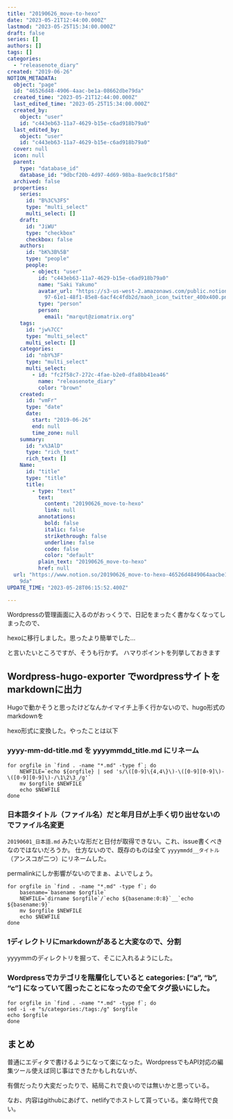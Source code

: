 ```yaml
---
title: "20190626_move-to-hexo"
date: "2023-05-21T12:44:00.000Z"
lastmod: "2023-05-25T15:34:00.000Z"
draft: false
series: []
authors: []
tags: []
categories:
  - "releasenote_diary"
created: "2019-06-26"
NOTION_METADATA:
  object: "page"
  id: "46526d48-4906-4aac-be1a-08662dbe79da"
  created_time: "2023-05-21T12:44:00.000Z"
  last_edited_time: "2023-05-25T15:34:00.000Z"
  created_by:
    object: "user"
    id: "c443eb63-11a7-4629-b15e-c6ad918b79a0"
  last_edited_by:
    object: "user"
    id: "c443eb63-11a7-4629-b15e-c6ad918b79a0"
  cover: null
  icon: null
  parent:
    type: "database_id"
    database_id: "9dbcf20b-4d97-4d69-98ba-8ae9c8c1f58d"
  archived: false
  properties:
    series:
      id: "B%3C%3FS"
      type: "multi_select"
      multi_select: []
    draft:
      id: "JiWU"
      type: "checkbox"
      checkbox: false
    authors:
      id: "bK%3B%5B"
      type: "people"
      people:
        - object: "user"
          id: "c443eb63-11a7-4629-b15e-c6ad918b79a0"
          name: "Saki Yakumo"
          avatar_url: "https://s3-us-west-2.amazonaws.com/public.notion-static.com/3ad1c4\
            97-61e1-48f1-85e8-6acf4c4fdb2d/maoh_icon_twitter_400x400.png"
          type: "person"
          person:
            email: "marqut@ziomatrix.org"
    tags:
      id: "jw%7CC"
      type: "multi_select"
      multi_select: []
    categories:
      id: "nbY%3F"
      type: "multi_select"
      multi_select:
        - id: "fc2f58c7-272c-4fae-b2e0-dfa8bb41ea46"
          name: "releasenote_diary"
          color: "brown"
    created:
      id: "vmFr"
      type: "date"
      date:
        start: "2019-06-26"
        end: null
        time_zone: null
    summary:
      id: "x%3AlD"
      type: "rich_text"
      rich_text: []
    Name:
      id: "title"
      type: "title"
      title:
        - type: "text"
          text:
            content: "20190626_move-to-hexo"
            link: null
          annotations:
            bold: false
            italic: false
            strikethrough: false
            underline: false
            code: false
            color: "default"
          plain_text: "20190626_move-to-hexo"
          href: null
  url: "https://www.notion.so/20190626_move-to-hexo-46526d4849064aacbe1a08662dbe7\
    9da"
UPDATE_TIME: "2023-05-28T06:15:52.400Z"

---
```

<link rel="stylesheet" href="https://cdn.jsdelivr.net/npm/katex@0.16.2/dist/katex.min.css" integrity="sha384-bYdxxUwYipFNohQlHt0bjN/LCpueqWz13HufFEV1SUatKs1cm4L6fFgCi1jT643X" crossorigin="anonymous">


Wordpressの管理画面に入るのがおっくうで、日記をまったく書かなくなってしまったので、


hexoに移行しました。思ったより簡単でした…


と言いたいところですが、そうも行かず。 ハマりポイントを列挙しておきます


## Wordpress-hugo-exporter でwordpressサイトを markdownに出力


Hugoで動かそうと思ったけどなんかイマイチ上手く行かないので、hugo形式のmarkdownを


hexo形式に変換した。やったことは以下


### yyyy-mm-dd-title.md を yyyymmdd_title.md にリネーム


```text
for orgfile in `find . -name "*.md" -type f`; do
    NEWFILE=`echo ${orgfile} | sed 's/\([0-9]\{4,4\}\)-\([0-9][0-9]\)-\([0-9][0-9]\)-/\1\2\3_/g'`
    mv $orgfile $NEWFILE
    echo $NEWFILE
done
```


### 日本語タイトル（ファイル名）だと年月日が上手く切り出せないのでファイル名変更


`20190601_日本語.md` みたいな形だと日付が取得できない。これ、issue書くべきなのではないだろうか。 仕方ないので、既存のものは全て `yyyymmdd__タイトル` （アンスコが二つ）にリネームした。


permalinkにしか影響がないのでまぁ、よいでしょう。


```text
for orgfile in `find . -name "*.md" -type f`; do
    basename=`basename $orgfile`
    NEWFILE=`dirname $orgfile`/`echo ${basename:0:8}`__`echo ${basename:9}`
    mv $orgfile $NEWFILE
    echo $NEWFILE
done
```


### 1ディレクトリにmarkdownがあると大変なので、分割


yyyymmのディレクトリを掘って、そこに入れるようにした。


### Wordpressでカテゴリを階層化していると categories: [“a”, “b”, “c”] になっていて困ったことになったので全てタグ扱いにした。


```text
for orgfile in `find . -name "*.md" -type f`; do
sed -i -e "s/categories:/tags:/g" $orgfile
echo $orgfile
done
```


## まとめ


普通にエディタで書けるようになって楽になった。WordpressでもAPI対応の編集ツール使えば同じ事はできたかもしれないが、


有償だったり大変だったりで、結局これで良いのでは無いかと思っている。


なお、内容はgithubにあげて、netlifyでホストして貰っている。楽な時代で良い。

